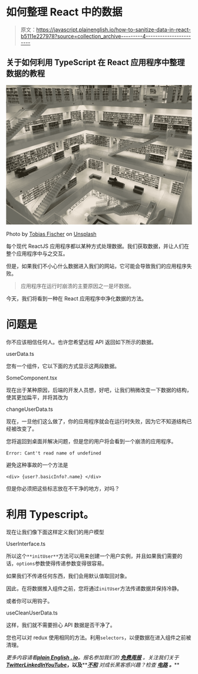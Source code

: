# 如何整理 React 中的数据

> 原文：<https://javascript.plainenglish.io/how-to-sanitize-data-in-react-b5111e227978?source=collection_archive---------4----------------------->

## 关于如何利用 TypeScript 在 React 应用程序中整理数据的教程

![](img/837d4e2d64a04621843a9514abee62f4.png)

Photo by [Tobias Fischer](https://unsplash.com/@tofi?utm_source=unsplash&utm_medium=referral&utm_content=creditCopyText) on [Unsplash](https://unsplash.com/s/photos/clean-data?utm_source=unsplash&utm_medium=referral&utm_content=creditCopyText)

每个现代 ReactJS 应用程序都以某种方式处理数据。我们获取数据，并让人们在整个应用程序中与之交互。

但是，如果我们不小心什么数据进入我们的网站，它可能会导致我们的应用程序失败。

> 应用程序在运行时崩溃的主要原因之一是坏数据。

今天，我们将看到一种在 React 应用程序中净化数据的方法。

# 问题是

你不应该相信任何人。也许您希望远程 API 返回如下所示的数据。

userData.ts

您有一个组件，它以下面的方式显示这两段数据。

SomeComponent.tsx

现在出于某种原因，后端的开发人员想，好吧，让我们稍微改变一下数据的结构，使其更加扁平，并将其改为

changeUserData.ts

现在，一旦他们这么做了，你的应用程序就会在运行时失败，因为它不知道结构已经被改变了。

您将返回到桌面并解决问题，但是您的用户将会看到一个崩溃的应用程序。

```
Error: Cant't read name of undefined
```

避免这种事故的一个方法是

```
<div> {user?.basicInfo?.name} </div>
```

但是你必须把这些标志放在不干净的地方，对吗？

# 利用 Typescript。

现在让我们像下面这样定义我们的用户模型

UserInterface.ts

所以这个`**initUser**`方法可以用来创建一个用户实例，并且如果我们需要的话，`options`参数使得传递参数变得很容易。

如果我们不传递任何东西，我们会用默认值取回对象。

因此，在将数据推入组件之前，您将通过`initUser`方法传递数据并保持冷静。

或者你可以用钩子。

useCleanUserData.ts

这样，我们就不需要担心 API 数据是否干净了。

您也可以对 redux 使用相同的方法。利用`selectors`，以便数据在进入组件之前被清理。

*更多内容请看*[***plain English . io***](https://plainenglish.io/)*。报名参加我们的* [***免费周报***](http://newsletter.plainenglish.io/) *。关注我们关于*[***Twitter***](https://twitter.com/inPlainEngHQ)[***LinkedIn***](https://www.linkedin.com/company/inplainenglish/)*[***YouTube***](https://www.youtube.com/channel/UCtipWUghju290NWcn8jhyAw)***，以及****[***不和***](https://discord.gg/GtDtUAvyhW) *对成长黑客感兴趣？检查* [***电路***](https://circuit.ooo/) ***。*****